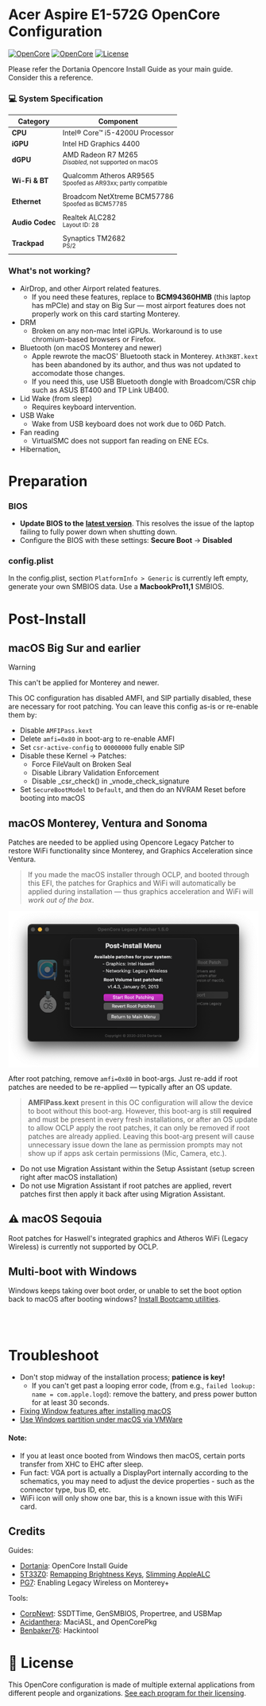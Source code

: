 # Acer Aspire E1-572G OpenCore Configuration


[![OpenCore](https://img.shields.io/badge/OpenCore-1.0.0-blue.svg)](https://github.com/acidanthera/OpenCorePkg)
[![OpenCore](https://img.shields.io/badge/macOS-Sonoma-green.svg)](https://github.com/acidanthera/OpenCorePkg)
[![License](https://img.shields.io/badge/License-MIT-purple.svg)](https://github.com/unitedastronomer/E1-572G-Hackintosh/blob/main/LICENSE.md)<br>

Please refer the Dortania Opencore Install Guide as your main guide. Consider this a reference.


### 💻 System Specification

| Category       | Component                               |
|----------------|-----------------------------------------|
| **CPU**        | Intel® Core™ i5-4200U Processor         |
| **iGPU**       | Intel HD Graphics 4400                |
| **dGPU**       | AMD Radeon R7 M265  <br><sup>_Disabled_, not supported on macOS</sup>        |
| **Wi-Fi & BT** | Qualcomm Atheros AR9565 <br><sup>Spoofed as AR93xx; partly compatible </sup>      |
| **Ethernet**   | Broadcom NetXtreme BCM57786 <br><sup>Spoofed as BCM57785</sup>                           |
| **Audio Codec**| Realtek ALC282<br><sup>Layout ID: 28</sup>                                   |
| **Trackpad**   | Synaptics TM2682 <br><sup>PS/2</sup>                                          |


### What's not working?

- AirDrop, and other Airport related features.
	- If you need these features, replace to **BCM94360HMB** (this laptop has mPCIe) and stay on Big Sur — most airport features does not properly work on this card starting Monterey.
- DRM
	- Broken on any non-mac Intel iGPUs. Workaround is to use  chromium-based browsers or Firefox.
- Bluetooth (on macOS Monterey and newer)
	- Apple rewrote the macOS' Bluetooth stack in Monterey.  `Ath3KBT.kext` has been abandoned by its author, and thus was not updated to accomodate those changes.
	- If you need this, use USB Bluetooth dongle with Broadcom/CSR chip such as ASUS BT400 and TP Link UB400.
- Lid Wake (from sleep)
	- Requires keyboard intervention.
- USB Wake
	- Wake from USB keyboard does not work due to 06D Patch.
- Fan reading
	- VirtualSMC does not support fan reading on ENE ECs.
- Hibernation[.](https://github.com/acidanthera/bugtracker/issues/386#issuecomment-503042790)


# Preparation

### BIOS 

*  **Update BIOS to the** [**latest version**](https://www.acer.com/us-en/support/product-support/Aspire_E1-572G). This resolves the issue of the laptop failing to fully power down when shutting down.
* Configure the BIOS with these settings: **Secure Boot** -> **Disabled**

### config.plist

In the config.plist, section <code>PlatformInfo > Generic</code> is currently left empty, generate your own SMBIOS data. Use a **MacbookPro11,1** SMBIOS.

# Post-Install

## macOS Big Sur and earlier
> [!WARNING]  
> This can't be applied for Monterey and newer.

This OC configuration has disabled AMFI, and SIP partially disabled, these are necessary for root patching.  You can leave this config as-is or re-enable them by:
* Disable `AMFIPass.kext`
* Delete `amfi=0x80` in boot-arg to re-enable AMFI
* Set `csr-active-config` to `00000000` fully enable SIP
 * Disable these Kernel -> Patches:
   * Force FileVault on Broken Seal
   * Disable Library Validation Enforcement
   * Disable _csr_check() in _vnode_check_signature
* Set `SecureBootModel` to `Default`, and then do an NVRAM Reset before booting into macOS


## macOS Monterey, Ventura and Sonoma

Patches are needed to be applied using Opencore Legacy Patcher to restore WiFi functionality since Monterey, and Graphics Acceleration since Ventura. 

> If you made the macOS installer through OCLP, and booted through this EFI, the patches for Graphics and WiFi will automatically be applied during installation — thus graphics acceleration and WiFi will _work out of the box_.

<div align="center">
<img align="center" src="./assets/oclp.png" alt="" width="600">
</div>

After root patching, remove `amfi=0x80` in boot-args. Just re-add if root patches are needed to be re-applied — typically after an OS update. 
> **AMFIPass.kext** present in this OC configuration will allow the device to boot without this boot-arg. However, this boot-arg is still **required** and must be present in every fresh installations, or after an OS update to allow OCLP apply the root patches, it can only be removed if root patches are already applied. Leaving this boot-arg present will cause unnecessary issue down the lane as permission prompts may not show up if apps ask certain permissions (Mic, Camera, etc.).

 * Do not use Migration Assistant within the Setup Assistant (setup screen right after macOS installation)
 * Do not use Migration Assistant if root patches are applied, revert patches first then apply it back after using Migration Assistant.

## ⚠️ macOS Seqouia

Root patches for Haswell's integrated graphics and Atheros WiFi (Legacy Wireless) is currently not supported by OCLP.

## Multi-boot with Windows
Windows keeps taking over boot order, or unable to set the boot option back to macOS after booting windows? [Install Bootcamp utilities](https://dortania.github.io/OpenCore-Post-Install/multiboot/bootcamp.html#installation).

<br><br>

# Troubleshoot
* Don't stop midway of the installation process; **patience is key!**
	* If you can't get past a looping error code, (from e.g., `failed lookup: name = com.apple.logd`): remove the battery, and press power button for at least 30 seconds.
* [Fixing Window features after installing macOS](https://github.com/5T33Z0/OC-Little-Translated/blob/main/I_Windows/Windows_fixes.md)
* [Use Windows partition under macOS via VMWare](https://github.com/mackonsti/s145-14iwl/blob/master/Fusion.md)


#### Note:
* If you at least once booted from Windows then macOS, certain ports transfer from XHC to EHC after sleep.
* Fun fact: VGA port is actually a DisplayPort internally according to the schematics, you may need to adjust the device properties - such as the connector type, bus ID, etc.  
* WiFi icon will only show one bar, this is a known issue with this WiFi card.

## Credits

Guides:
- [Dortania](https://dortania.github.io/OpenCore-Install-Guide/config.plist/haswell.html): OpenCore Install Guide
- [5T33Z0](https://github.com/5T33Z0): [Remapping Brightness Keys](https://github.com/5T33Z0/OC-Little-Translated/blob/main/05_Laptop-specific_Patches/Fixing_Keyboard_Mappings_and_Brightness_Keys/Customizing_ThinkPad_Keyboard_Shortcuts.md), [Slimming AppleALC](https://github.com/5T33Z0/AppleALC-Guides/tree/main/Slimming_AppleALC)
- [PG7](https://www.insanelymac.com/forum/topic/359007-wifi-atheros-monterey-ventura-sonoma-work/): Enabling Legacy Wireless on Monterey+

Tools:
- [CorpNewt](https://github.com/corpnewt/SSDTTime): SSDTTime, GenSMBIOS, Propertree, and USBMap
- [Acidanthera](https://github.com/acidanthera/MaciASL): MaciASL, and OpenCorePkg
- [Benbaker76](https://github.com/benbaker76/Hackintool): Hackintool


# 📜 **License** 

This OpenCore configuration is made of multiple external applications from different people and organizations. [See each program for their licensing](assets/REFERENCE.md).

